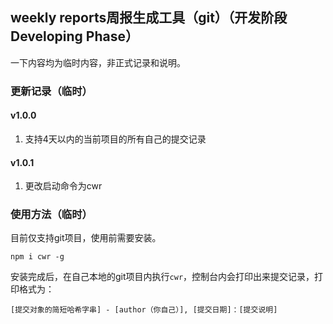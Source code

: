 ## weekly reports周报生成工具（git）（开发阶段Developing Phase）
一下内容均为临时内容，非正式记录和说明。
### 更新记录（临时）
#### v1.0.0 
1. 支持4天以内的当前项目的所有自己的提交记录
#### v1.0.1
1. 更改启动命令为cwr
### 使用方法（临时）
目前仅支持git项目，使用前需要安装。
```
npm i cwr -g
```
安装完成后，在自己本地的git项目内执行`cwr`，控制台内会打印出来提交记录，打印格式为：
```
[提交对象的简短哈希字串] - [author（你自己）], [提交日期]：[提交说明]
```
